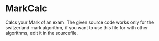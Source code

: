 # MarkCalc
Calcs your Mark of an exam. The given source code works only for the switzerland mark algorithm, if you want to use this file for with other algorithms, edit it in the sourcefile. 
